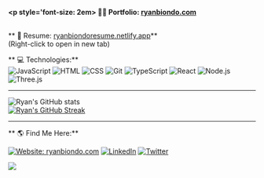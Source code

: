 <!-- Thanks for inspecting my code! I'm currently looking for opportunities as a JavaScript developer. Feel free to reach out! =] ryanbiondo.com -->

**<p style='font-size: 2em> 👨‍💻 Portfolio: [ryanbiondo.com](https://www.ryanbiondo.com/)**</p> </br>
** 📃 Resume: [ryanbiondoresume.netlify.app](https://ryanbiondoresume.netlify.app/)** </br>
(Right-click to open in new tab)</br>

** 💻 Technologies:** </br>
![JavaScript](https://img.shields.io/badge/-JavaScript-F7DF1E?style=for-the-badge&logo=JavaScript&logoColor=black)
![HTML](https://img.shields.io/badge/-HTML-E34F26?style=for-the-badge&logo=HTML5&logoColor=white)
![CSS](https://img.shields.io/badge/-CSS-1572B6?style=for-the-badge&logo=CSS3&logoColor=white)
![Git](https://img.shields.io/badge/-Git-F05032?style=for-the-badge&logo=git&logoColor=white)
![TypeScript](https://img.shields.io/badge/-TypeScript-007ACC?style=for-the-badge&logo=TypeScript&logoColor=white)
![React](https://img.shields.io/badge/-React-61DAFB?style=for-the-badge&logo=React&logoColor=black)
![Node.js](https://img.shields.io/badge/-Node.js-339933?style=for-the-badge&logo=Node.js&logoColor=white)
![Three.js](https://img.shields.io/badge/-Three.js-000000?style=for-the-badge&logo=Three.js&logoColor=white)

---

![Ryan's GitHub stats](https://github-readme-stats.vercel.app/api?username=Ryan-Biondo&hide=stars,contribs,issues&show_icons=true&theme=tokyonight)</br>
[![Ryan's GitHub Streak](https://streak-stats.demolab.com/?user=Ryan-Biondo&theme=tokyonight)](https://git.io/streak-stats)</br>

---
** 🌎 Find Me Here:** </br>

[![Website: ryanbiondo.com](https://img.shields.io/badge/-Portfolio-000000?&style=for-the-badge&logo=Google-Chrome&logoColor=white)](http://ryanbiondo.com)
[![LinkedIn](https://img.shields.io/badge/LinkedIn-%230077B5.svg?&style=for-the-badge&logo=linkedin&logoColor=white)](https://www.linkedin.com/in/ryan-biondo/)
[![Twitter](https://img.shields.io/badge/Twitter-%231DA1F2.svg?&style=for-the-badge&logo=twitter&logoColor=white)](https://twitter.com/RyanBiondo/)

![](https://komarev.com/ghpvc/?username=Ryan-Biondo&label=PROFILE+VIEWS&style=for-the-badge&color=red)

